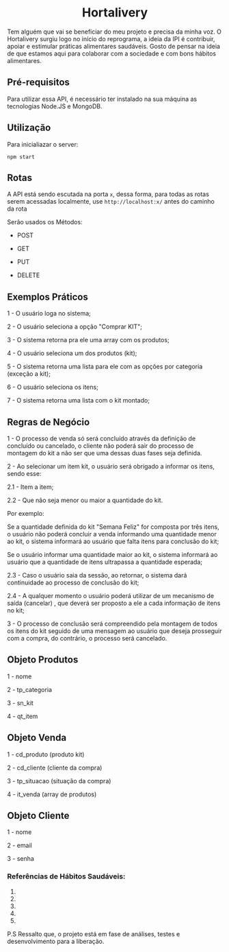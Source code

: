 
<h1><center>Hortalivery</center></h1>

Tem alguém que vai se beneficiar do meu projeto e precisa da minha voz.
O Hortalivery surgiu logo no início do reprograma, a ideia da IPI é contribuir, apoiar e estimular práticas alimentares saudáveis.
Gosto de pensar na ideia de que estamos aqui para colaborar com a sociedade e com bons hábitos alimentares.

<h2>Pré-requisitos</h2>

Para utilizar essa API, é necessário ter instalado na sua máquina as tecnologias Node.JS e MongoDB.

<h2>Utilização</h2>

Para inicialiazar o server:

```
npm start
```

<h2>Rotas</h2>

A API está sendo escutada na porta `x`, dessa forma, para todas as rotas serem acessadas localmente, use `http://localhost:x/` antes do caminho da rota


Serão usados os Métodos:

- POST 

- GET 

- PUT 

- DELETE


<h2>Exemplos Práticos</h2>

<p>1 - O usuário loga no sistema;</p>
<p>2 - O usuário seleciona a opção "Comprar KIT";</p>
<p>3 - O sistema retorna pra ele uma array com os produtos;</p>
<p>4 - O usuário seleciona um dos produtos (kit);</p>
<p>5 - O sistema retorna uma lista para ele com as opções por categoria (exceção a kit);</p> 
<p>6 - O usuário seleciona os itens;</p>
<p>7 - O sistema retorna uma lista com o kit montado;</p>


<h2>Regras de Negócio</h2>

<p>1 - O processo de venda só será concluído através da definição de concluído ou cancelado, o cliente não poderá sair do processo de montagem do kit a não ser que uma dessas duas fases seja definida.</p>

<p>2 - Ao selecionar um item kit, o usuário será obrigado a informar os itens, sendo esse:</p>
<p>2.1 - Item a item;</p>
<p>2.2 - Que não seja menor ou maior a quantidade do kit.</p> 
<p>Por exemplo:</p>
<p>Se a quantidade definida do kit "Semana Feliz" for composta por três itens, o usuário não poderá concluir a venda informando 
uma quantidade menor ao kit, o sistema informará ao usuário que falta itens para conclusão do kit;</p>
<p>Se o usuário informar uma quantidade maior ao kit, o sistema informará ao usuário que a quantidade de itens ultrapassa a quantidade esperada;</p>
<p>2.3 - Caso o usuário saia da sessão, ao retornar, o sistema dará continuidade ao processo de conclusão do kit;</p>
<p>2.4 - A qualquer momento o usuário poderá utilizar de um mecanismo de saída (cancelar) , que deverá ser proposto a ele a cada informação de itens no kit;</p>

<p>3 - O processo de conclusão será compreendido pela montagem de todos os itens do kit seguido de uma mensagem ao usuário que deseja prosseguir com a compra, do contrário, o processo será cancelado.</p>

<h2>Objeto Produtos</h2>

<p>1 - nome</p>
<p>2 - tp_categoria</p>
<p>3 - sn_kit</p>
<p>4 - qt_item</p>

<h2>Objeto Venda</h2>

<p>1 - cd_produto (produto kit)</p>
<p>2 - cd_cliente (cliente da compra)</p>
<p>3 - tp_situacao (situação da compra)</p>
<p>4 - it_venda (array de produtos)</p>

<h2>Objeto Cliente</h2>

<p>1 - nome</p>
<p>2 - email</p>
<p>3 - senha</p>

### Referências de Hábitos Saudáveis:

1. 
2. 
3. 
4. 
5. 

P.S Ressalto que, o projeto está em fase de análises, testes e desenvolvimento para a liberação.